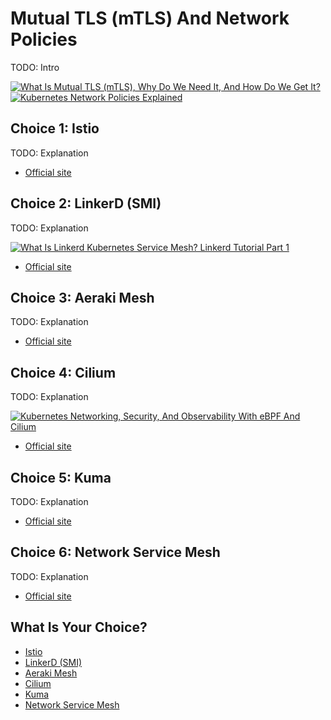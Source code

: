 # Mutual TLS (mTLS) And Network Policies

TODO: Intro

[![What Is Mutual TLS (mTLS), Why Do We Need It, And How Do We Get It?](https://img.youtube.com/vi/b38k2GiLDdc/0.jpg)](https://youtu.be/b38k2GiLDdc)
[![Kubernetes Network Policies Explained](https://img.youtube.com/vi/18FEA5xXBGY/0.jpg)](https://youtu.be/18FEA5xXBGY)

## Choice 1: Istio

TODO: Explanation

* [Official site](https://istio.io)

## Choice 2: LinkerD (SMI)

TODO: Explanation

[![What Is Linkerd Kubernetes Service Mesh? Linkerd Tutorial Part 1](https://img.youtube.com/vi/mDC3KA_6vfg/0.jpg)](https://youtu.be/mDC3KA_6vfg)
* [Official site](https://linkerd.io)

## Choice 3: Aeraki Mesh

TODO: Explanation

* [Official site](https://www.aeraki.net)

## Choice 4: Cilium

TODO: Explanation

[![Kubernetes Networking, Security, And Observability With eBPF And Cilium](https://img.youtube.com/vi/sfhRFtYbuyo/0.jpg)](https://youtu.be/sfhRFtYbuyo)
* [Official site](https://cilium.io)

## Choice 5: Kuma

TODO: Explanation

* [Official site](https://kuma.io)

## Choice 6: Network Service Mesh

TODO: Explanation

* [Official site](https://networkservicemesh.io)

## What Is Your Choice?

* [Istio](istio.md)
* [LinkerD (SMI)](linkerd.md)
* [Aeraki Mesh](aeraki-mesh.md)
* [Cilium](cilium.md)
* [Kuma](kuma.md)
* [Network Service Mesh](nsm.md)